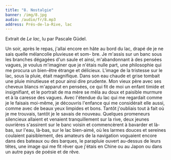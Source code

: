 ```yaml
---
title: "8. Nostalgie"
banner: /img/8.jpg
audio: /audio/fr/8.mp3
address: Prés-de-la-Rive, lac
---
```


Extrait de *Le lac*, lu par Pascale Güdel.

Un soir, après le repas, j'allai encore en hâte au bord du
lac, drapé de je ne sais quelle mélancolie pluvieuse et som-
bre. Je m'assis sur un banc sous les branches dégagées d'un
saule et ainsi, m'abandonnant à des pensées vagues, je voulus
m'imaginer que je n'étais nulle part, une philosophie qui me
procura un bien-être étrange et délicieux. L'image de la tristesse
 sur le lac, sous la pluie, était magnifique. Dans son eau
chaude et grise tombait une pluie minutieuse et pour ainsi dire
prudente. Mon vieux père avec ses cheveux blancs m'apparut
en pensées, ce qui fit de moi un enfant timide et insignifiant, et
le portrait de ma mère se mêla au doux et paisible murmure et
à la caresse des vagues. Avec l'étendue du lac qui me regardait
comme je le faisais moi-même, je découvris l'enfance qui me
considérait elle aussi, comme avec de beaux yeux limpides et
bons. Tantôt j'oubliais tout à fait où je me trouvais, tantôt je le
savais de nouveau. Quelques promeneurs silencieux allaient
et venaient tranquillement sur la rive, deux jeunes ouvrières
s'assirent sur le banc voisin et commencèrent à bavarder et
là-bas, sur l'eau, là-bas, sur le lac bien-aimé, où les larmes
douces et sereines coulaient paisiblement, des amateurs de la
navigation voguaient encore dans des bateaux ou des barques,
le parapluie ouvert au-dessus de leurs têtes, une image qui me
fit rêver que j'étais en Chine ou au Japon ou dans un autre pays
de poésie et de rêve.
